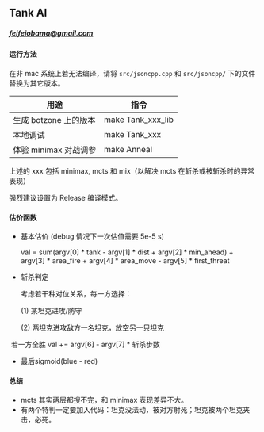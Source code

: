 ## Tank AI

##### feifeiobama@gmail.com

#### 运行方法

在非 mac 系统上若无法编译，请将 `src/jsoncpp.cpp` 和 `src/jsoncpp/` 下的文件替换为其它版本。

| 用途                  | 指令              |
| --------------------- | ----------------- |
| 生成 botzone 上的版本 | make Tank_xxx_lib |
| 本地调试              | make Tank_xxx     |
| 体验 minimax 对战调参  | make Anneal       |

上述的 xxx 包括 minimax, mcts 和 mix（以解决 mcts 在斩杀或被斩杀时的异常表现）

强烈建议设置为 Release 编译模式。

#### 估价函数

* 基本估价 (debug 情况下一次估值需要 5e-5 s)

    val = sum(argv[0] * tank - argv[1] * dist + argv[2] * min_ahead) + argv[3] * area_fire + argv[4] * area_move - argv[5] * first_threat

* 斩杀判定

    考虑若干种对位关系，每一方选择：

    (1) 某坦克进攻/防守
    
    (2) 两坦克进攻敌方一名坦克，放空另一只坦克

​	若一方全胜 val += argv[6] - argv[7] * 斩杀步数

* 最后sigmoid(blue - red)

#### 总结

* mcts 其实两层都搜不完，和 minimax 表现差异不大。
* 有两个特判一定要加入代码：坦克没法动，被对方射死；坦克被两个坦克夹击，必死。
